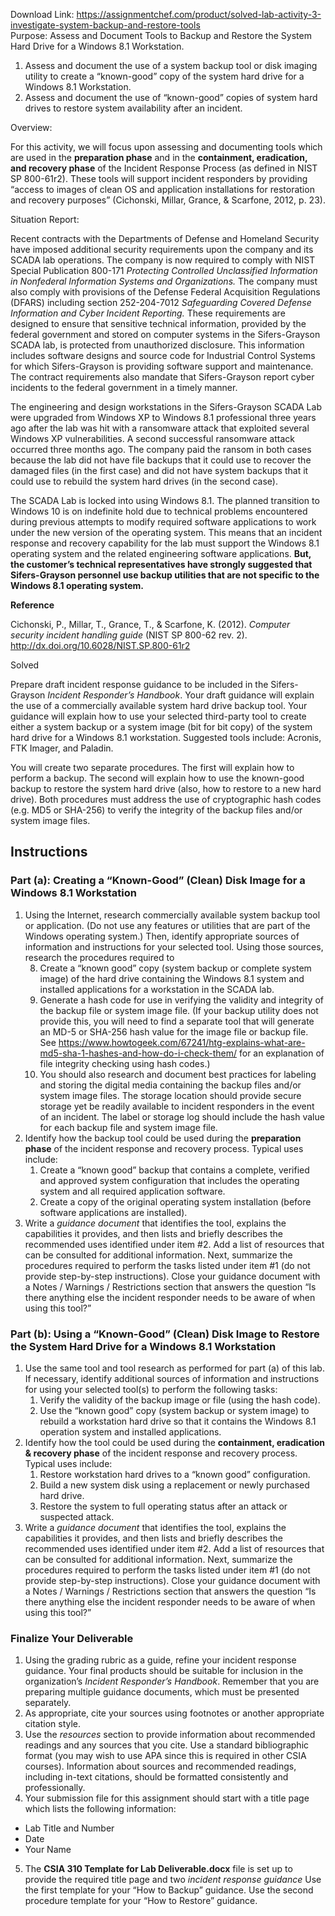 Download Link: https://assignmentchef.com/product/solved-lab-activity-3-investigate-system-backup-and-restore-tools
<br>
Purpose: Assess and Document Tools to Backup and Restore the System Hard Drive for a Windows 8.1 Workstation.

<ol>

 <li>Assess and document the use of a system backup tool or disk imaging utility to create a “known-good” copy of the system hard drive for a Windows 8.1 Workstation.</li>

 <li>Assess and document the use of “known-good” copies of system hard drives to restore system availability after an incident.</li>

</ol>

Overview:

For this activity, we will focus upon assessing and documenting tools which are used in the <strong>preparation phase</strong> and in the <strong>containment, eradication, and recovery phase</strong> of the Incident Response Process (as defined in NIST SP 800-61r2). These tools will support incident responders by providing “access to images of clean OS and application installations for restoration and recovery purposes” (Cichonski, Millar, Grance, &amp; Scarfone, 2012, p. 23).

Situation Report:

Recent contracts with the Departments of Defense and Homeland Security have imposed additional security requirements upon the company and its SCADA lab operations. The company is now required to comply with NIST Special Publication 800-171 <em>Protecting Controlled Unclassified Information in Nonfederal Information Systems and Organizations. </em>The company must also comply with provisions of the Defense Federal Acquisition Regulations (DFARS) including section 252-204-7012 <em>Safeguarding Covered Defense Information and Cyber Incident Reporting.</em> These requirements are designed to ensure that sensitive technical information, provided by the federal government and stored on computer systems in the Sifers-Grayson SCADA lab, is protected from unauthorized disclosure. This information includes software designs and source code for Industrial Control Systems for which Sifers-Grayson is providing software support and maintenance. The contract requirements also mandate that Sifers-Grayson report cyber incidents to the federal government in a timely manner.

The engineering and design workstations in the Sifers-Grayson SCADA Lab were upgraded from Windows XP to Windows 8.1 professional three years ago after the lab was hit with a ransomware attack that exploited several Windows XP vulnerabilities. A second successful ransomware attack occurred three months ago. The company paid the ransom in both cases because the lab did not have file backups that it could use to recover the damaged files (in the first case) and did not have system backups that it could use to rebuild the system hard drives (in the second case).

The SCADA Lab is locked into using Windows 8.1. The planned transition to Windows 10 is on indefinite hold due to technical problems encountered during previous attempts to modify required software applications to work under the new version of the operating system. This means that an incident response and recovery capability for the lab must support the Windows 8.1 operating system and the related engineering software applications. <strong>But, the customer’s technical representatives have strongly suggested that Sifers-Grayson personnel use backup utilities that are not specific to the Windows 8.1 operating system.  </strong>

<strong>Reference</strong>

Cichonski, P., Millar, T., Grance, T., &amp; Scarfone, K. (2012). <em>Computer security incident handling guide </em>(NIST SP 800-62 rev. 2). http://dx.doi.org/10.6028/NIST.SP.800-61r2

Solved

Prepare draft incident response guidance to be included in the Sifers-Grayson <em>Incident Responder’s Handbook</em>. Your draft guidance will explain the use of a commercially available system hard drive backup tool. Your guidance will explain how to use your selected third-party tool to create either a system backup or a system image (bit for bit copy) of the system hard drive for a Windows 8.1 workstation. Suggested tools include: Acronis, FTK Imager, and Paladin.

You will create two separate procedures. The first will explain how to perform a backup. The second will explain how to use the known-good backup to restore the system hard drive (also, how to restore to a new hard drive). Both procedures must address the use of cryptographic hash codes (e.g. MD5 or SHA-256) to verify the integrity of the backup files and/or system image files.

<h2>Instructions</h2>

<h3>Part (a): Creating a “Known-Good” (Clean) Disk Image for a Windows 8.1 Workstation</h3>

<ol>

 <li>Using the Internet, research commercially available system backup tool or application. (Do not use any features or utilities that are part of the Windows operating system.) Then, identify appropriate sources of information and instructions for your selected tool. Using those sources, research the procedures required to

  <ol start="8">

   <li>Create a “known good” copy (system backup or complete system image) of the hard drive containing the Windows 8.1 system and installed applications for a workstation in the SCADA lab.</li>

   <li>Generate a hash code for use in verifying the validity and integrity of the backup file or system image file. (If your backup utility does not provide this, you will need to find a separate tool that will generate an MD-5 or SHA-256 hash value for the image file or backup file. See <a href="https://www.howtogeek.com/67241/htg-explains-what-are-md5-sha-1-hashes-and-how-do-i-check-them/">https://www.howtogeek.com/67241/htg-explains-what-are-md5-sha-1-hashes-and-how-do-i-check-them/</a> for an explanation of file integrity checking using hash codes.)</li>

   <li>You should also research and document best practices for labeling and storing the digital media containing the backup files and/or system image files. The storage location should provide secure storage yet be readily available to incident responders in the event of an incident. The label or storage log should include the hash value for each backup file and system image file.</li>

  </ol></li>

 <li>Identify how the backup tool could be used during the <strong>preparation phase</strong> of the incident response and recovery process. Typical uses include:

  <ol>

   <li>Create a “known good” backup that contains a complete, verified and approved system configuration that includes the operating system and all required application software.</li>

   <li>Create a copy of the original operating system installation (before software applications are installed).</li>

  </ol></li>

 <li>Write a <em>guidance document </em>that identifies the tool, explains the capabilities it provides, and then lists and briefly describes the recommended uses identified under item #2. Add a list of resources that can be consulted for additional information. Next, summarize the procedures required to perform the tasks listed under item #1 (do not provide step-by-step instructions). Close your guidance document with a Notes / Warnings / Restrictions section that answers the question “Is there anything else the incident responder needs to be aware of when using this tool?”</li>

</ol>




<h3>Part (b): Using a “Known-Good” (Clean) Disk Image to Restore the System Hard Drive for a Windows 8.1 Workstation</h3>

<ol>

 <li>Use the same tool and tool research as performed for part (a) of this lab. If necessary, identify additional sources of information and instructions for using your selected tool(s) to perform the following tasks:

  <ol>

   <li>Verify the validity of the backup image or file (using the hash code).</li>

   <li>Use the “known good” copy (system backup or system image) to rebuild a workstation hard drive so that it contains the Windows 8.1 operation system and installed applications.</li>

  </ol></li>

 <li>Identify how the tool could be used during the <strong>containment, eradication &amp; recovery phase</strong> of the incident response and recovery process. Typical uses include:

  <ol>

   <li>Restore workstation hard drives to a “known good” configuration.</li>

   <li>Build a new system disk using a replacement or newly purchased hard drive.</li>

   <li>Restore the system to full operating status after an attack or suspected attack.</li>

  </ol></li>

 <li>Write a <em>guidance document </em>that identifies the tool, explains the capabilities it provides, and then lists and briefly describes the recommended uses identified under item #2. Add a list of resources that can be consulted for additional information. Next, summarize the procedures required to perform the tasks listed under item #1 (do not provide step-by-step instructions). Close your guidance document with a Notes / Warnings / Restrictions section that answers the question “Is there anything else the incident responder needs to be aware of when using this tool?”</li>

</ol>

<h3>Finalize Your Deliverable</h3>

<ol>

 <li>Using the grading rubric as a guide, refine your incident response guidance. Your final products should be suitable for inclusion in the organization’s <em>Incident Responder’s Handbook</em>. Remember that you are preparing multiple guidance documents, which must be presented separately.</li>

 <li>As appropriate, cite your sources using footnotes or another appropriate citation style.</li>

 <li>Use the <em>resources </em>section to provide information about recommended readings and any sources that you cite. Use a standard bibliographic format (you may wish to use APA since this is required in other CSIA courses). Information about sources and recommended readings, including in-text citations, should be formatted consistently and professionally.</li>

 <li>Your submission file for this assignment should start with a title page which lists the following information:</li>

</ol>

<ul>

 <li>Lab Title and Number</li>

 <li>Date</li>

 <li>Your Name</li>

</ul>

<ol start="5">

 <li>The <strong>CSIA 310 Template for Lab Deliverable.docx</strong> file is set up to provide the required title page and two <em>incident response guidance</em> Use the first template for your “How to Backup” guidance. Use the second procedure template for your “How to Restore” guidance.</li>

</ol>





